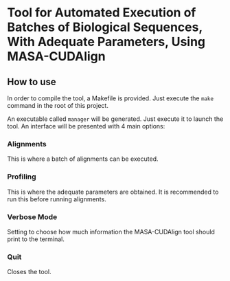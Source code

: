 # Tool for Automated Execution of Batches of Biological Sequences, With Adequate Parameters, Using MASA-CUDAlign

## How to use

In order to compile the tool, a Makefile is provided. Just execute the `make` command in the root of this project.

An executable called `manager` will be generated. Just execute it to launch the tool.
An interface will be presented with 4 main options:

### Alignments

This is where a batch of alignments can be executed.

### Profiling

This is where the adequate parameters are obtained. It is recommended to run this before running alignments.

### Verbose Mode

Setting to choose how much information the MASA-CUDAlign tool should print to the terminal.

### Quit

Closes the tool.

